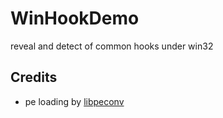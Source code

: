 # WinHookDemo
reveal and detect of common hooks under win32

## Credits
- pe loading by [libpeconv](https://github.com/hasherezade/libpeconv)
